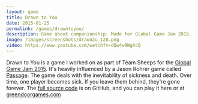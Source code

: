 ```yaml
---
layout: game
title: Drawn to You
date: 2015-01-25
permalink: /games/drawntoyou/
description: Game about companionship. Made for Global Game Jam 2015.
image: /images/screenshots/drawn2u_128.png
video: https://www.youtube.com/watch?v=dQw4w9WgXcQ
---
```


Drawn to You is a game I worked on as part of Team Sheeps for the [Global Game Jam 2015][ggj]. It's heavily influenced by a Jason Rohrer game called [Passage][passage]. The game deals with the inevitability of sickness and death. Over time, one player becomes sick. If you leave them behind, they're gone forever. The [full source code][sourcecode] is on GitHub, and you can play it here or at [greendoorgames.com][greendoorgames]

[ggj]: http://globalgamejam.org/2015/games/drawn-you
[passage]: http://hcsoftware.sourceforge.net/passage/
[sourcecode]: https://github.com/EaganRackley/TeamSheeps2015
[greendoorgames]: http://greendoorgames.com/DrawnToYou/WebPlayer.html